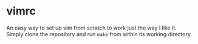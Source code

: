 vimrc
==================

An easy way to set up vim from scratch to work just the way I like it.  
Simply clone the repository and run `make` from within its working directory.
